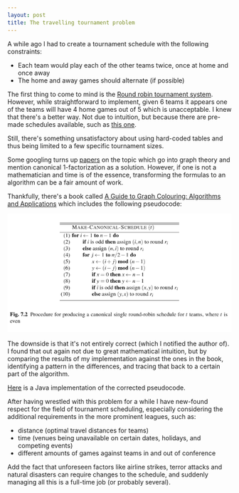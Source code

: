 ```yaml
---
layout: post
title: The travelling tournament problem
---
```


A while ago I had to create a tournament schedule with the following constraints:

- Each team would play each of the other teams twice, once at home and once away
- The home and away games should alternate (if possible)

The first thing to come to mind is the [Round robin tournament system](https://en.wikipedia.org/wiki/Round-robin_tournament). However, while straightforward to implement, given 6 teams it appears one of the teams will have 4 home games out of 5 which is unacceptable. I knew that there's a better way. Not due to intuition, but because there are pre-made schedules available, such as [this one](http://sgvda.rhadt.com/data/forms/6&8&10sched.pdf).

Still, there's something unsatisfactory about using hard-coded tables and thus being limited to a few specific tournament sizes.

Some googling turns up [papers](http://repository.cmu.edu/cgi/viewcontent.cgi?article=1512&context=tepper) on the topic which go into graph theory and mention canonical 1-factorization as a solution. However, if one is not a mathematician and time is of the essence, transforming the formulas to an algorithm can be a fair amount of work.

Thankfully, there's a book called [A Guide to Graph Colouring: Algorithms and Applications](http://www.springer.com/gp/book/9783319257280) which includes the following pseudocode:

<img src="/images/posts/2017-6-15/canonical-schedule.png">

The downside is that it's not entirely correct (which I notified the author of). I found that out again not due to great mathematical intuition, but by comparing the results of my implementation against the ones in the book, identifying a pattern in the differences, and tracing that back to a certain part of the algorithm.

[Here](https://bitbucket.org/snippets/vambo/XLKb7/roundrobin) is a Java implementation of the corrected pseudocode.

After having wrestled with this problem for a while I have new-found respect for the field of tournament scheduling, especially considering the additional requirements in the more prominent leagues, such as:
- distance (optimal travel distances for teams)
- time (venues being unavailable on certain dates, holidays, and competing events)
- different amounts of games against teams in and out of conference

Add the fact that unforeseen factors like airline strikes, terror attacks and natural disasters can require changes to the schedule, and suddenly managing all this is a full-time job (or probably several).






